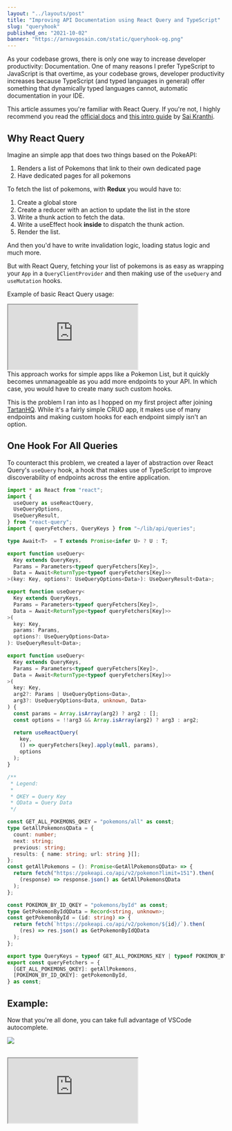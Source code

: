 ```yaml
---
layout: "../layouts/post"
title: "Improving API Documentation using React Query and TypeScript"
slug: "queryhook"
published_on: "2021-10-02"
banner: "https://arnavgosain.com/static/queryhook-og.png"
---
```


As your codebase grows, there is only one way to increase developer productivity: Documentation. One of many reasons I prefer TypeScript to JavaScript is that overtime, as your codebase grows, developer productivity increases because TypeScript (and typed languages in general) offer something that dynamically typed languages cannot, automatic documentation in your IDE.

This article assumes you're familiar with React Query. If you're not, I highly recommend you read the [official docs](https://react-query.tanstack.com/docs) and [this intro guide](https://www.kranthicodes.com/getting-started-with-react-query/) by [Sai Kranthi](https://www.kranthicodes.com).

## Why React Query

Imagine an simple app that does two things based on the PokeAPI:

1. Renders a list of Pokemons that link to their own dedicated page
2. Have dedicated pages for all pokemons

To fetch the list of pokemons, with **Redux** you would have to:

1. Create a global store
2. Create a reducer with an action to update the list in the store
3. Write a thunk action to fetch the data.
4. Write a useEffect hook **inside** to dispatch the thunk action.
5. Render the list.

And then you'd have to write invalidation logic, loading status logic and much more.

But with React Query, fetching your list of pokemons is as easy as wrapping your `App` in a `QueryClientProvider` and then making use of the `useQuery` and `useMutation` hooks.

Example of basic React Query usage:

<iframe
  src="https://codesandbox.io/embed/runtime-thunder-uy81c?fontsize=14&hidenavigation=1&theme=dark"
  style={{
    width: "100%",
    height: "500px",
    border: 0,
    borderRadius: "4px",
    overflow: "hidden",
  }}
  title="queryhook-vanilla-demo"
  allow="accelerometer; ambient-light-sensor; camera; encrypted-media; geolocation; gyroscope; hid; microphone; midi; payment; usb; vr; xr-spatial-tracking"
  sandbox="allow-forms allow-modals allow-popups allow-presentation allow-same-origin allow-scripts"
></iframe>

<br />
This approach works for simple apps like a Pokemon List, but it quickly becomes unmanageable as you add more endpoints to your API. In which case, you would have to create many such custom hooks.

This is the problem I ran into as I hopped on my first project after joining [TartanHQ](https://tartanhq.com). While it's a fairly simple CRUD app, it makes use of many endpoints and making custom hooks for each endpoint simply isn't an option.

## One Hook For All Queries

To counteract this problem, we created a layer of abstraction over React Query's `useQuery` hook, a hook that makes use of TypeScript to improve discoverability of endpoints across the entire application.

```tsx:src/hooks/useQuery.ts
import * as React from "react";
import {
  useQuery as useReactQuery,
  UseQueryOptions,
  UseQueryResult,
} from "react-query";
import { queryFetchers, QueryKeys } from "~/lib/api/queries";

type Await<T>  = T extends Promise<infer U> ? U : T;

export function useQuery<
  Key extends QueryKeys,
  Params = Parameters<typeof queryFetchers[Key]>,
  Data = Await<ReturnType<typeof queryFetchers[Key]>>
>(key: Key, options?: UseQueryOptions<Data>): UseQueryResult<Data>;

export function useQuery<
  Key extends QueryKeys,
  Params = Parameters<typeof queryFetchers[Key]>,
  Data = Await<ReturnType<typeof queryFetchers[Key]>>
>(
  key: Key,
  params: Params,
  options?: UseQueryOptions<Data>
): UseQueryResult<Data>;

export function useQuery<
  Key extends QueryKeys,
  Params = Parameters<typeof queryFetchers[Key]>,
  Data = Await<ReturnType<typeof queryFetchers[Key]>>
>(
  key: Key,
  arg2?: Params | UseQueryOptions<Data>,
  arg3?: UseQueryOptions<Data, unknown, Data>
) {
  const params = Array.isArray(arg2) ? arg2 : [];
  const options = !!arg3 && Array.isArray(arg2) ? arg3 : arg2;

  return useReactQuery(
    key,
    () => queryFetchers[key].apply(null, params),
    options
  );
}
```

```ts:src/lib/api/queries.ts
/**
 * Legend:
 *
 * QKEY = Query Key
 * QData = Query Data
 */

const GET_ALL_POKEMONS_QKEY = "pokemons/all" as const;
type GetAllPokemonsQData = {
  count: number;
  next: string;
  previous: string;
  results: { name: string; url: string }[];
};
const getAllPokemons = (): Promise<GetAllPokemonsQData> => {
  return fetch("https://pokeapi.co/api/v2/pokemon?limit=151").then(
    (response) => response.json() as GetAllPokemonsQData
  );
};

const POKEMON_BY_ID_QKEY = "pokemons/byId" as const;
type GetPokemonByIdQData = Record<string, unknown>;
const getPokemonById = (id: string) => {
  return fetch(`https://pokeapi.co/api/v2/pokemon/${id}/`).then(
    (res) => res.json() as GetPokemonByIdQData
  );
};

export type QueryKeys = typeof GET_ALL_POKEMONS_KEY | typeof POKEMON_BY_ID_QKEY;
export const queryFetchers = {
  [GET_ALL_POKEMONS_QKEY]: getAllPokemons,
  [POKEMON_BY_ID_QKEY]: getPokemonById,
} as const;
```

## Example:

Now that you're all done, you can take full advantage of VSCode autocomplete.

![](/static/queryhook-autocomplete.png)

<br />

<iframe
  src="https://codesandbox.io/embed/queryhook-demo-9mjy3?fontsize=14&hidenavigation=1&module=%2Fsrc%2Fpages%2FIndexPage.tsx&theme=dark"
  style={{
    width: "100%",
    height: "500px",
    border: 0,
    borderRadius: "4px",
    overflow: "hidden",
  }}
  title="queryhook-demo"
  allow="accelerometer; ambient-light-sensor; camera; encrypted-media; geolocation; gyroscope; hid; microphone; midi; payment; usb; vr; xr-spatial-tracking"
  sandbox="allow-forms allow-modals allow-popups allow-presentation allow-same-origin allow-scripts"
></iframe>
